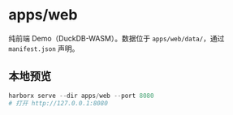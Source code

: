  # apps/web

纯前端 Demo（DuckDB-WASM）。数据位于 `apps/web/data/`，通过 `manifest.json` 声明。

## 本地预览
```powershell
harborx serve --dir apps/web --port 8080
# 打开 http://127.0.0.1:8080
